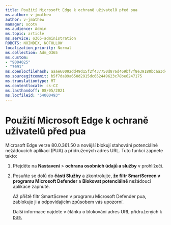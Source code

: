 ```yaml
---
title: Použití Microsoft Edge k ochraně uživatelů před pua
ms.author: v-jmathew
author: v-jmathew
manager: scotv
ms.audience: Admin
ms.topic: article
ms.service: o365-administration
ROBOTS: NOINDEX, NOFOLLOW
localization_priority: Normal
ms.collection: Adm_O365
ms.custom:
- "9004025"
- "7091"
ms.openlocfilehash: aaae60092dd49d15f2f437750d876d469bf7f8e39180bcaa3d44fdea5410e028
ms.sourcegitcommit: b5f7da89a650d2915dc652449623c78be6247175
ms.translationtype: MT
ms.contentlocale: cs-CZ
ms.lasthandoff: 08/05/2021
ms.locfileid: "54000493"
---
```

# <a name="use-microsoft-edge-to-protect-users-against-puas"></a>Použití Microsoft Edge k ochraně uživatelů před pua

Microsoft Edge verze 80.0.361.50 a novější blokují stahování potenciálně nežádoucích aplikací (PUA) a přidružených adres URL. Tuto funkci zapnete takto:

1. Přejděte na **Nastavení**  >  **ochrana osobních údajů a služby** v prohlížeči.

2. Posuňte se dolů do **části Služby** a zkontrolujte, **že filtr SmartScreen v programu Microsoft Defender** a **Blokovat potenciálně** nežádoucí aplikace zapnuté.

    Až příště filtr SmartScreen v programu Microsoft Defender pua, zablokuje ji a odpovídajícím způsobem vás upozorní.

    Další informace najdete v článku o blokování adres URL přidružených k [pua.](https://go.microsoft.com/fwlink/?linkid=2133024)
